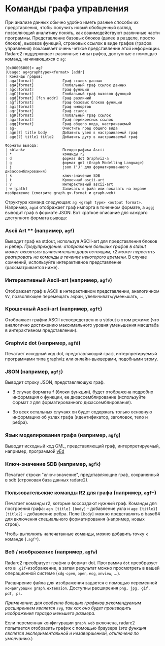 # Команды графа управления

При анализе данных обычно удобно иметь разные способы их представления, чтобы получить новый обобщенный взгляд, позволяющий аналитику понять, как взаимодействуют различные части программы. Представление базовых блоков (далее в разделе, просто блоков), вызовов функций, строковых ссылок в виде графов (графов управления) показывает очень четкое представление этой информации. Radare2 поддерживает различные типы графов, доступные с помощью команд, начинающихся с `ag`:

```
[0x00005000]> ag?
|Usage: ag<graphtype><format> [addr]
| Команды графов:
| aga[format]             Граф ссылок данных
| agA[format]             Глобальный граф ссылок данных
| agc[format]             Граф функций
| agC[format]             Глобальный граф вызовов функций
| agd[format] [fcn addr]  Граф различий
| agf[format]             Граф базовых блоков функции
| agi[format]             Граф импортов
| agr[format]             Граф ссылок
| agR[format]             Глобальный граф ссылок
| agx[format]             Граф перекресных ссылок
| agg[format]             Граф общего вида, настраиваемый
| ag-                     Очистить граф общего вида
| agn[?] title body       Добавить узел в настраиваемый граф
| age[?] title1 title2    Добавить дугу в настраиваемый граф

Форматы вывода:
| <blank>                 Псевдографика Ascii
| *                       команды r2
| d                       формат dot Graphviz-а
| g                       формат gml (Graph Modelling Language)
| j                       json ('J' для форматированного дизассемблирования)
| k                       ключ-значение SDB
| t                       Крошечный ascii-art
| v                       Интерактивный ascii-art
| w [path]                Записать в файл или показать на экране изображение (смотрите graph.gv.format и graph.web)
```

Структура команд следующая: `ag <graph type> <output format>`. Например, `agid` отображает граф импорта в точечном формате, а `aggj` выводит граф в формате JSON. Вот краткое описание для каждого доступного формата вывода:

### Ascii Art ** (например, `agf`)

Выводит граф на stdout, используя ASCII-art для представления блоков и ребер. _Предупреждение: отображение больших графов в stdout может оказаться вычислительно дорогостоящим, r2 может перестать реагировать на команды в течение некоторого времени._ В случае сомнений, используйте интерактивное представление (рассматривается ниже).

### Интерактивный Ascii-art (например, `agfv`)

Отображает граф в ASCII в интерактивном представлении, аналогичном `VV`, позволяющее перемещать экран, увеличивать/уменьшать, ...

### Крошечный Ascii-art (например, `agft`)

Отображает график ASCII непосредственно в stdout в этом режиме (что аналогично достижению максимального уровня уменьшения масштаба в интерактивном представлении).

### Graphviz dot (например, `agfd`)

Печатает исходный код dot, представляющий граф, интерпретируемый программами типа [graphviz](https://graphviz.gitlab.io/download/) или онлайн-вьюверами, подобными [этому](http://www.webgraphviz.com/).

### JSON (например, `agfj`)

Выводит строку JSON, представляющую граф.

- В случае формата `f` (блоки функции), будет отображена подробно информация о функции, ее дизассемблирование (используйте формат `J` для форматированного дизассемблирования).

- Во всех остальных случаях он будет содержать только основную информацию об узлах графа (идентификатор, заголовок, тело и ребра).

### Язык моделирования графа (например, `agfg`)

Выводит исходный код GML, представляющий граф, интерпретируемый, например, программой [yEd](https://www.yworks.com/products/yed/download)

### Ключ-значение SDB (например, `agfk`)

Печатает строки "ключ-значение", представляющие граф, сохраненный в sdb (строковая база данных radare2).

### Пользовательские команды R2 для графа (например, `agf*`)

Печатает команды r2, которые воссоздают нужный граф. Команды для построения графа: `agn [title] [body]` - добавление узла и `age [title1] [title2]` - добавление ребра.
Поле `[body]` можно представлять в base64 для включения специального форматирования (например, новых строк).

Чтобы выполнять напечатанные команды, можно добавить точку к команде (`.agf*`).

### Веб / изображение (например, `agfw`)

Radare2 преобразует график в формат dot. Программа `dot` преобразует его в `.gif`-изображение, а затем результат можно просмотреть в вашей операционной системе (`xdg-open`, `open`, `eog`, `xnview`, ...).

Расширение файла для изображения задается с помощью переменной `конфигурации graph.extension`. Доступны расширения `png, jpg, gif, pdf, ps`.

_Примечание: для особенно больших графиков рекомендуемым расширением является `svg`, так как оно будет производить изображения гораздо меньшего размера._

Если переменная конфигурации `graph.web` включена, radare2 попытается отобразить график с помощью браузера (_эта функция является экспериментальной и незавершенной, отключена по умолчанию._)
